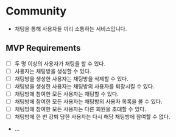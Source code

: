# Community

* 채팅을 통해 사용자들 끼리 소통하는 서비스입니다.

## MVP Requirements

- [ ] 두 명 이상의 사용자가 채팅을 할 수 있다.
- [ ] 사용자는 채팅방을 생성할 수 있다.
- [ ] 채팅방을 생성한 사용자는 채팅방을 삭제할 수 있다.
- [ ] 채팅방을 생성한 사용자는 채팅방의 사용자를 퇴장시킬 수 있다.
- [ ] 채팅방에 참여한 모든 사용자는 채팅할 수 있다.
- [ ] 채팅방에 참여한 모든 사용자는 채팅방의 사용자 목록을 볼 수 있다.
- [ ] 채팅방에 참여한 모든 사용자는 다른 회원을 초대할 수 있다.
- [ ] 채팅방에 한 번 강퇴 당한 사용자는 다시 해당 채팅방에 참여할 수 없다.
- ...
